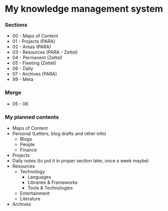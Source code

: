 # My knowledge management system

### Sections

- 00 - Maps of Content
- 01 - Projects (PARA)
- 02 - Areas (PARA)
- 03 - Resources (PARA - Zettel)
- 04 - Permanent (Zettel)
- 05 - Fleeting (Zettel)
- 06 - Daily
- 07 - Archives (PARA)
- 99 - Meta

### Merge 

- 05 - 06

### My planned contents

- Maps of Content
- Personal (Letters, blog drafts and other info)
	- Blogs
	- People
	- Finance
- Projects
- Daily notes (to put it in proper section later, once a week maybe)
- Resources 
	- Technology
		- Languages
		- Libraries & Frameworks
		- Tools & Technologies
	- Entertainment
	- Literature
- Archives